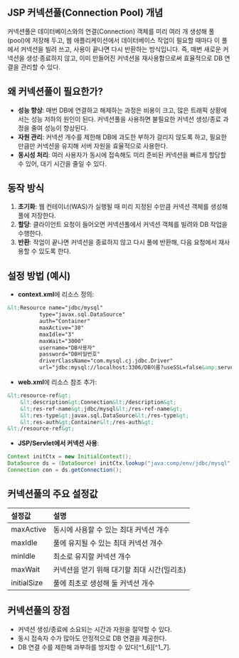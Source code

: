 ## JSP 커넥션풀(Connection Pool) 개념

커넥션풀은 데이터베이스와의 연결(Connection) 객체를 미리 여러 개 생성해 풀(pool)에 저장해 두고, 웹 애플리케이션에서 데이터베이스 작업이 필요할 때마다 이 풀에서 커넥션을 빌려 쓰고, 사용이 끝나면 다시 반환하는 방식입니다. 즉, 매번 새로운 커넥션을 생성·종료하지 않고, 이미 만들어진 커넥션을 재사용함으로써 효율적으로 DB 연결을 관리할 수 있다.

## 왜 커넥션풀이 필요한가?

- **성능 향상**: 매번 DB에 연결하고 해제하는 과정은 비용이 크고, 많은 트래픽 상황에서는 성능 저하의 원인이 된다. 커넥션풀을 사용하면 불필요한 커넥션 생성/종료 과정을 줄여 성능이 향상된다.
- **자원 관리**: 커넥션 개수를 제한해 DB에 과도한 부하가 걸리지 않도록 하고, 필요한 만큼만 커넥션을 유지해 서버 자원을 효율적으로 사용한다.
- **동시성 처리**: 여러 사용자가 동시에 접속해도 미리 준비된 커넥션을 빠르게 할당할 수 있어, 대기 시간을 줄일 수 있다.


## 동작 방식

1. **초기화**: 웹 컨테이너(WAS)가 실행될 때 미리 지정된 수만큼 커넥션 객체를 생성해 풀에 저장한다.
2. **할당**: 클라이언트 요청이 들어오면 커넥션풀에서 커넥션 객체를 빌려와 DB 작업을 수행한다.
3. **반환**: 작업이 끝나면 커넥션을 종료하지 않고 다시 풀에 반환해, 다음 요청에서 재사용할 수 있도록 한다.

## 설정 방법 (예시)

- **context.xml**에 리소스 정의:

```xml
&lt;Resource name="jdbc/mysql"
          type="javax.sql.DataSource"
          auth="Container"
          maxActive="30"
          maxIdle="3"
          maxWait="3000"
          username="DB사용자"
          password="DB비밀번호"
          driverClassName="com.mysql.cj.jdbc.Driver"
          url="jdbc:mysql://localhost:3306/DB이름?useSSL=false&amp;serverTimezone=UTC"/&gt;
```

- **web.xml**에 리소스 참조 추가:

```xml
&lt;resource-ref&gt;
    &lt;description&gt;Connection&lt;/description&gt;
    &lt;res-ref-name&gt;jdbc/mysql&lt;/res-ref-name&gt;
    &lt;res-type&gt;javax.sql.DataSource&lt;/res-type&gt;
    &lt;res-auth&gt;Container&lt;/res-auth&gt;
&lt;/resource-ref&gt;
```

- **JSP/Servlet에서 커넥션 사용**:

```java
Context initCtx = new InitialContext();
DataSource ds = (DataSource) initCtx.lookup("java:comp/env/jdbc/mysql");
Connection con = ds.getConnection();
```


## 커넥션풀의 주요 설정값

| 설정값 | 설명 |
| :-- | :-- |
| maxActive | 동시에 사용할 수 있는 최대 커넥션 개수 |
| maxIdle | 풀에 유지될 수 있는 최대 커넥션 개수 |
| minIdle | 최소로 유지할 커넥션 개수 |
| maxWait | 커넥션을 얻기 위해 대기할 최대 시간(밀리초) |
| initialSize | 풀에 최초로 생성해 둘 커넥션 개수 |

## 커넥션풀의 장점

- 커넥션 생성/종료에 소요되는 시간과 자원을 절약할 수 있다.
- 동시 접속자 수가 많아도 안정적으로 DB 연결을 제공한다.
- DB 연결 수를 제한해 과부하를 방지할 수 있다[^1_6][^1_7].
